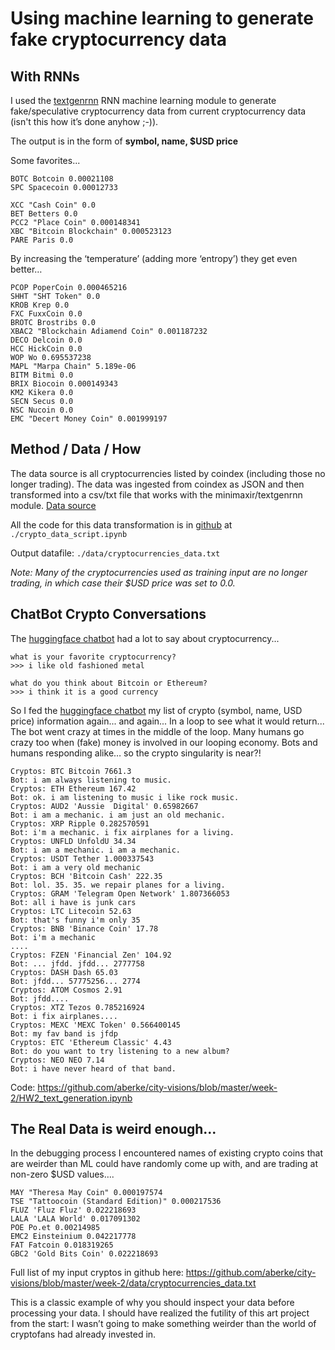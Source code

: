 # Using machine learning to generate fake cryptocurrency data

## With RNNs 

I used the [textgenrnn](https://github.com/minimaxir/textgenrnn) RNN machine learning module to generate fake/speculative cryptocurrency data from current cryptocurrency data (isn't this how it’s done anyhow ;-)).

The output is in the form of __symbol, name, $USD price__

Some favorites...

```
BOTC Botcoin 0.00021108
SPC Spacecoin 0.00012733

XCC "Cash Coin" 0.0
BET Betters 0.0
PCC2 "Place Coin" 0.000148341
XBC "Bitcoin Blockchain" 0.000523123
PARE Paris 0.0
```

By increasing the ‘temperature’ (adding more  ‘entropy’) they get even better…

```
PCOP PoperCoin 0.000465216
SHHT "SHT Token" 0.0
KROB Krep 0.0
FXC FuxxCoin 0.0
BROTC Brostribs 0.0
XBAC2 "Blockchain Adiamend Coin" 0.001187232
DECO Delcoin 0.0
HCC HickCoin 0.0
WOP Wo 0.695537238
MAPL "Marpa Chain" 5.189e-06
BITM Bitmi 0.0
BRIX Biocoin 0.000149343
KM2 Kikera 0.0
SECN Secus 0.0
NSC Nucoin 0.0
EMC "Decert Money Coin" 0.001999197
```

## Method / Data / How
The data source is all cryptocurrencies listed by coindex (including those no longer trading).
The data was ingested from coindex as JSON and then transformed into a csv/txt file that works with the minimaxir/textgenrnn module.
[Data source](https://coincodex.com/apps/coincodex/cache/all_coins_packed.json?t=26199381&coincodex.com)

All the code for this data transformation is in [github](https://github.com/aberke/city-visions/blob/master/week-2) at `./crypto_data_script.ipynb`

Output datafile: `./data/cryptocurrencies_data.txt`

*Note: Many of the cryptocurrencies used as training input are no longer trading, in which case their $USD price was set to 0.0.*


## ChatBot Crypto Conversations

The [huggingface chatbot](https://github.com/huggingface/transfer-learning-conv-ai) had a lot to say about cryptocurrency...

```
what is your favorite cryptocurrency?
>>> i like old fashioned metal
```

```
what do you think about Bitcoin or Ethereum?
>>> i think it is a good currency
```


So I fed the [huggingface chatbot](https://github.com/huggingface/transfer-learning-conv-ai) my list of crypto (symbol, name, USD price) information  again...  and  again... In  a loop  to see what it would return...
The bot went crazy at times in the middle of the loop.   Many humans go crazy too when (fake) money is involved in our looping economy.  Bots and humans responding alike… so the crypto singularity is near?!

```
Cryptos: BTC Bitcoin 7661.3
Bot: i am always listening to music.
Cryptos: ETH Ethereum 167.42
Bot: ok. i am listening to music i like rock music.
Cryptos: AUD2 'Aussie  Digital' 0.65982667
Bot: i am a mechanic. i am just an old mechanic.
Cryptos: XRP Ripple 0.282570591
Bot: i'm a mechanic. i fix airplanes for a living.
Cryptos: UNFLD UnfoldU 34.34
Bot: i am a mechanic. i am a mechanic.
Cryptos: USDT Tether 1.000337543
Bot: i am a very old mechanic
Cryptos: BCH 'Bitcoin Cash' 222.35
Bot: lol. 35. 35. we repair planes for a living.
Cryptos: GRAM 'Telegram Open Network' 1.807366053
Bot: all i have is junk cars
Cryptos: LTC Litecoin 52.63
Bot: that's funny i'm only 35
Cryptos: BNB 'Binance Coin' 17.78
Bot: i'm a mechanic
....
Cryptos: FZEN 'Financial Zen' 104.92
Bot: ... jfdd. jfdd... 2777758
Cryptos: DASH Dash 65.03
Bot: jfdd... 57775256... 2774
Cryptos: ATOM Cosmos 2.91
Bot: jfdd....
Cryptos: XTZ Tezos 0.785216924
Bot: i fix airplanes....
Cryptos: MEXC 'MEXC Token' 0.566400145
Bot: my fav band is jfdp
Cryptos: ETC 'Ethereum Classic' 4.43
Bot: do you want to try listening to a new album?
Cryptos: NEO NEO 7.14
Bot: i have never heard of that band.
```

Code: https://github.com/aberke/city-visions/blob/master/week-2/HW2_text_generation.ipynb



## The Real Data is weird enough...

In the debugging process I encountered names of existing crypto coins that are  weirder than ML could have randomly come up with, and are trading at non-zero $USD values….

```
MAY "Theresa May Coin" 0.000197574
TSE "Tattoocoin (Standard Edition)" 0.000217536
FLUZ 'Fluz Fluz' 0.022218693
LALA 'LALA World' 0.017091302
POE Po.et 0.00214985
EMC2 Einsteinium 0.042217778
FAT Fatcoin 0.018319265
GBC2 'Gold Bits Coin' 0.022218693
```

Full list of my input cryptos in github here: https://github.com/aberke/city-visions/blob/master/week-2/data/cryptocurrencies_data.txt 

This is a classic example of why you should inspect your data before processing your data.  I should have realized the futility of this art project  from the start: I wasn’t going to make something weirder than the world of cryptofans had already invested in.

